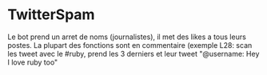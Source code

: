 # TwitterSpam

Le bot prend un arret de noms (journalistes), il met des likes a tous leurs postes.
La plupart des fonctions sont en commentaire (exemple L28: scan les tweet avec le #ruby, prend les 3 derniers et leur tweet "@username: Hey I love ruby too"
